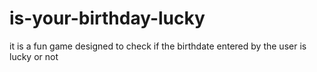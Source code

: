 # is-your-birthday-lucky
it is a fun game designed to check if the birthdate entered by the user is lucky or not
